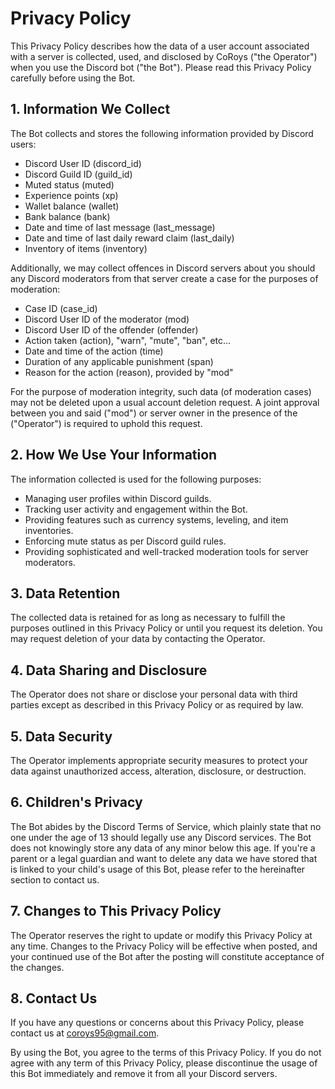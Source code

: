 # Privacy Policy

This Privacy Policy describes how the data of a user account associated with a server is collected, used, and disclosed by CoRoys ("the Operator") when you use the Discord bot ("the Bot"). Please read this Privacy Policy carefully before using the Bot.

## 1. Information We Collect

The Bot collects and stores the following information provided by Discord users:

- Discord User ID (discord_id)
- Discord Guild ID (guild_id)
- Muted status (muted)
- Experience points (xp)
- Wallet balance (wallet)
- Bank balance (bank)
- Date and time of last message (last_message)
- Date and time of last daily reward claim (last_daily)
- Inventory of items (inventory)

Additionally, we may collect offences in Discord servers about you should any Discord moderators from that server create a case for the purposes of moderation:

- Case ID (case_id)
- Discord User ID of the moderator (mod)
- Discord User ID of the offender (offender)
- Action taken (action), "warn", "mute", "ban", etc...
- Date and time of the action (time)
- Duration of any applicable punishment (span)
- Reason for the action (reason), provided by "mod"

For the purpose of moderation integrity, such data (of moderation cases) may not be deleted upon a usual account deletion request. A joint approval between you and said ("mod") or server owner in the presence of the ("Operator") is required to uphold this request.

## 2. How We Use Your Information

The information collected is used for the following purposes:

- Managing user profiles within Discord guilds.
- Tracking user activity and engagement within the Bot.
- Providing features such as currency systems, leveling, and item inventories.
- Enforcing mute status as per Discord guild rules.
- Providing sophisticated and well-tracked moderation tools for server moderators.
  
## 3. Data Retention

The collected data is retained for as long as necessary to fulfill the purposes outlined in this Privacy Policy or until you request its deletion. You may request deletion of your data by contacting the Operator.

## 4. Data Sharing and Disclosure

The Operator does not share or disclose your personal data with third parties except as described in this Privacy Policy or as required by law.

## 5. Data Security

The Operator implements appropriate security measures to protect your data against unauthorized access, alteration, disclosure, or destruction.

## 6. Children's Privacy

The Bot abides by the Discord Terms of Service, which plainly state that no one under the age of 13 should legally use any Discord services. The Bot does not knowingly store any data of any minor below this age. If you're a parent or a legal guardian and want to delete any data we have stored that is linked to your child's usage of this Bot, please refer to the hereinafter section to contact us.

## 7. Changes to This Privacy Policy

The Operator reserves the right to update or modify this Privacy Policy at any time. Changes to the Privacy Policy will be effective when posted, and your continued use of the Bot after the posting will constitute acceptance of the changes.

## 8. Contact Us

If you have any questions or concerns about this Privacy Policy, please contact us at coroys95@gmail.com.

By using the Bot, you agree to the terms of this Privacy Policy. If you do not agree with any term of this Privacy Policy, please discontinue the usage of this Bot immediately and remove it from all your Discord servers.
